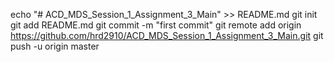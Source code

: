 echo "# ACD_MDS_Session_1_Assignment_3_Main" >> README.md
git init
git add README.md
git commit -m "first commit"
git remote add origin https://github.com/hrd2910/ACD_MDS_Session_1_Assignment_3_Main.git
git push -u origin master
